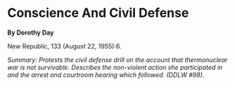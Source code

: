 Conscience And Civil Defense
============================

**By Dorothy Day**

New Republic, 133 (August 22, 1955):6.

*Summary: Protests the civil defense drill on the account that
thermonuclear war is not survivable. Describes the non-violent action
she participated in and the arrest and courtroom hearing which followed.
(DDLW \#98).*



